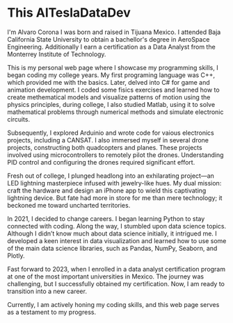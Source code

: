 # This AlTeslaDataDev

I'm Alvaro Corona I was born and raised in Tijuana Mexico. I attended Baja California State University to obtain a bachellor's degree in AeroSpace Engineering. Additionally I earn a certification as a Data Analyst from the Monterrey Institute of Technology.

This is my personal web page where I showcase my programming skills, I began coding my college years. My first programing language was C++, which provided me with the basics. Later, delved into C# for game and animation development. I coded some fisics exercises and learned how to create methematical models and visualize patterns of motion using the physics principles, during college, I also studied Matlab, using it to solve mathematical problems through numerical methods and simulate electronic circuits.

Subsequently, I explored Arduinio and wrote code for vaious electronics projects, including a CANSAT. I also immersed myself in several drone projects, constructing both quadcopters and planes. These projects involved using microcontrollers to remotely pilot the drones. Understanding PID control and configuring the drones required significant effort.

Fresh out of college, I plunged headlong into an exhilarating project—an LED lightning masterpiece infused with jewelry-like hues. My dual mission: craft the hardware and design an iPhone app to wield this captivating lightning device. But fate had more in store for me than mere technology; it beckoned me toward uncharted territories.

In 2021, I decided to change careers. I began learning Python to stay connected with coding. Along the way, I stumbled upon data science topics. Although I didn’t know much about data science initially, it intrigued me. I developed a keen interest in data visualization and learned how to use some of the main data science libraries, such as Pandas, NumPy, Seaborn, and Plotly.

Fast forward to 2023, when I enrolled in a data analyst certification program at one of the most important universities in Mexico. The journey was challenging, but I successfully obtained my certification. Now, I am ready to transition into a new career.

Currently, I am actively honing my coding skills, and this web page serves as a testament to my progress.
